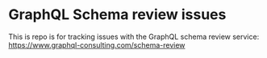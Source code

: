 # GraphQL Schema review issues

This is repo is for tracking issues with the GraphQL schema review service: https://www.graphql-consulting.com/schema-review
